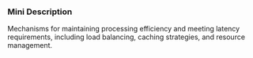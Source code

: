 ### Mini Description

Mechanisms for maintaining processing efficiency and meeting latency requirements, including load balancing, caching strategies, and resource management.
